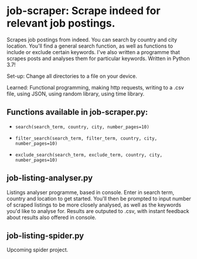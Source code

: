 # job-scraper: Scrape indeed for relevant job postings.
Scrapes job postings from indeed. You can search by country and city location. You'll find a general search function, as well as functions to include or exclude certain keywords. I've also written a programme that scrapes posts and analyses them for particular keywords. Written in Python 3.7! 

Set-up: Change all directories to a file on your device.

Learned: Functional programming, making http requests, writing to a .csv file, using JSON, using random library, using time library.

## Functions available in job-scraper.py:

* `search(search_term, country, city, number_pages=10)`

* `filter_search(search_term, filter_term, country, city, number_pages=10)`

* `exclude_search(search_term, exclude_term, country, city, number_pages=10)`

## job-listing-analyser.py

Listings analyser programme, based in console. Enter in search term, country and location to get started. You'll then be prompted to input number of scraped listings to be more closely analysed, as well as the keywords you'd like to analyse for. Results are outputed to .csv, with instant feedback about results also offered in console.

## job-listing-spider.py

Upcoming spider project.
